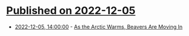 # [Published on 2022-12-05](index.md)

* [2022-12-05, 14:00:00](https://news.slashdot.org/story/22/12/05/1332230/as-the-arctic-warms-beavers-are-moving-in?utm_source=rss1.0mainlinkanon&utm_medium=feed) - [As the Arctic Warms, Beavers Are Moving In](https://news.slashdot.org/story/22/12/05/1332230/as-the-arctic-warms-beavers-are-moving-in?utm_source=rss1.0mainlinkanon&utm_medium=feed)
